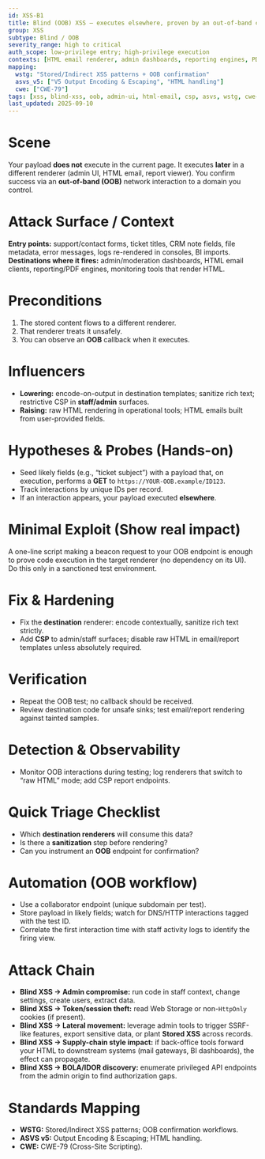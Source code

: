 ```yaml
---
id: XSS-B1
title: Blind (OOB) XSS — executes elsewhere, proven by an out-of-band callback
group: XSS
subtype: Blind / OOB
severity_range: high to critical
auth_scope: low-privilege entry; high-privilege execution
contexts: [HTML email renderer, admin dashboards, reporting engines, PDF/HTML exports]
mapping:
  wstg: "Stored/Indirect XSS patterns + OOB confirmation"
  asvs_v5: ["V5 Output Encoding & Escaping", "HTML handling"]
  cwe: ["CWE-79"]
tags: [xss, blind-xss, oob, admin-ui, html-email, csp, asvs, wstg, cwe-79]
last_updated: 2025-09-10
---
```


# Scene
Your payload **does not** execute in the current page. It executes **later** in a different renderer (admin UI, HTML email, report viewer). You confirm success via an **out-of-band (OOB)** network interaction to a domain you control.

# Attack Surface / Context
**Entry points:** support/contact forms, ticket titles, CRM note fields, file metadata, error messages, logs re-rendered in consoles, BI imports.  
**Destinations where it fires:** admin/moderation dashboards, HTML email clients, reporting/PDF engines, monitoring tools that render HTML.

# Preconditions
1) The stored content flows to a different renderer.  
2) That renderer treats it unsafely.  
3) You can observe an **OOB** callback when it executes.

# Influencers
- **Lowering:** encode-on-output in destination templates; sanitize rich text; restrictive CSP in **staff/admin** surfaces.  
- **Raising:** raw HTML rendering in operational tools; HTML emails built from user-provided fields.

# Hypotheses & Probes (Hands-on)
- Seed likely fields (e.g., “ticket subject”) with a payload that, on execution, performs a **GET** to `https://YOUR-OOB.example/ID123`.  
- Track interactions by unique IDs per record.  
- If an interaction appears, your payload executed **elsewhere**.

# Minimal Exploit (Show real impact)
A one-line script making a beacon request to your OOB endpoint is enough to prove code execution in the target renderer (no dependency on its UI). Do this only in a sanctioned test environment.

# Fix & Hardening
- Fix the **destination** renderer: encode contextually, sanitize rich text strictly.  
- Add **CSP** to admin/staff surfaces; disable raw HTML in email/report templates unless absolutely required.

# Verification
- Repeat the OOB test; no callback should be received.  
- Review destination code for unsafe sinks; test email/report rendering against tainted samples.

# Detection & Observability
- Monitor OOB interactions during testing; log renderers that switch to “raw HTML” mode; add CSP report endpoints.

# Quick Triage Checklist
- Which **destination renderers** will consume this data?  
- Is there a **sanitization** step before rendering?  
- Can you instrument an **OOB** endpoint for confirmation?

# Automation (OOB workflow)
- Use a collaborator endpoint (unique subdomain per test).  
- Store payload in likely fields; watch for DNS/HTTP interactions tagged with the test ID.  
- Correlate the first interaction time with staff activity logs to identify the firing view.

# Attack Chain
- **Blind XSS → Admin compromise:** run code in staff context, change settings, create users, extract data.  
- **Blind XSS → Token/session theft:** read Web Storage or non-`HttpOnly` cookies (if present).  
- **Blind XSS → Lateral movement:** leverage admin tools to trigger SSRF-like features, export sensitive data, or plant **Stored XSS** across records.  
- **Blind XSS → Supply-chain style impact:** if back-office tools forward your HTML to downstream systems (mail gateways, BI dashboards), the effect can propagate.  
- **Blind XSS → BOLA/IDOR discovery:** enumerate privileged API endpoints from the admin origin to find authorization gaps.

# Standards Mapping
- **WSTG:** Stored/Indirect XSS patterns; OOB confirmation workflows.  
- **ASVS v5:** Output Encoding & Escaping; HTML handling.  
- **CWE:** CWE-79 (Cross-Site Scripting).
